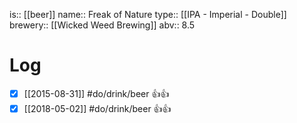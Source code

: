 is:: [[beer]]
name:: Freak of Nature
type:: [[IPA - Imperial - Double]]
brewery:: [[Wicked Weed Brewing]]
abv:: 8.5

# Log
- [x] [[2015-08-31]] #do/drink/beer 👍👍
- [x] [[2018-05-02]] #do/drink/beer 👍👍
